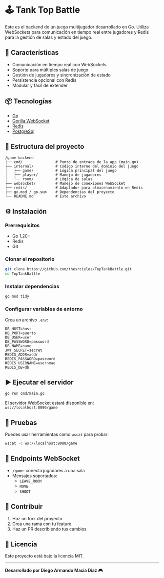 # 🕹️ Tank Top Battle

Este es el backend de un juego multijugador desarrollado en Go. Utiliza WebSockets para comunicación en tiempo real entre jugadores y Redis para la gestión de salas y estado del juego.

## 🚀 Características

- Comunicación en tiempo real con WebSockets
- Soporte para múltiples salas de juego
- Gestión de jugadores y sincronización de estado
- Persistencia opcional con Redis
- Modular y fácil de extender

## 📦 Tecnologías

- [Go](https://golang.org/)
- [Gorilla WebSocket](https://github.com/gorilla/websocket)
- [Redis](https://redis.io/) 
- [PostgreSql](https://www.postgresql.org/)

## 📁 Estructura del proyecto

```
/game-backend
├── cmd/               # Punto de entrada de la app (main.go)
├── internal/          # Código interno del dominio del juego
│   ├── game/          # Lógica principal del juego
│   ├── player/        # Manejo de jugadores
│   └── room/          # Lógica de salas
├── websocket/         # Manejo de conexiones WebSocket
├── redis/             # Adaptador para almacenamiento en Redis
├── go.mod / go.sum    # Dependencias del proyecto
└── README.md          # Este archivo
```

## ⚙️ Instalación

### Prerrequisitos

- Go 1.20+
- Redis 
- Git

### Clonar el repositorio

```bash
git clone https://github.com/thesrcielos/TopTankBattle.git
cd TopTankBattle
```

### Instalar dependencias

```bash
go mod tidy
```

### Configurar variables de entorno

Crea un archivo `.env`:

```env
DB_HOST=host
DB_PORT=puerto
DB_USER=user
DB_PASSWORD=password
DB_NAME=name
JWT_SECRET=secret
REDIS_ADDR=addr
REDIS_PASSWORD=password
REDIS_USERNAME=usernmae
REDIS_DB=db
```

## ▶️ Ejecutar el servidor

```bash
go run cmd/main.go
```

El servidor WebSocket estará disponible en:  
`ws://localhost:8080/game`

## 🧪 Pruebas

Puedes usar herramientas como `wscat` para probar:

```bash
wscat -c ws://localhost:8080/game
```

## 📌 Endpoints WebSocket

- `/game`: conecta jugadores a una sala
- Mensajes soportados:
  - `LEAVE_ROOM`
  - `MOVE`
  - `SHOOT`

## 🧱 Contribuir

1. Haz un fork del proyecto
2. Crea una rama con tu feature
3. Haz un PR describiendo tus cambios

## 📄 Licencia

Este proyecto está bajo la licencia MIT.

---

**Desarrollado por Diego Armando Macia Diaz 🎮**
